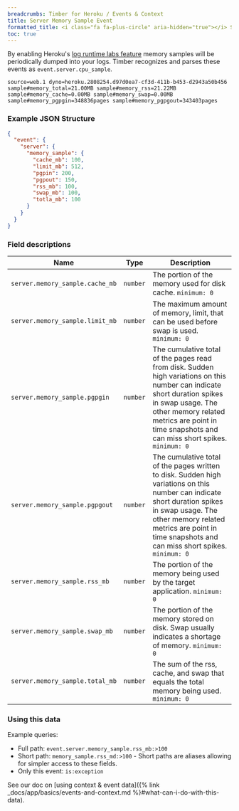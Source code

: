 ```yaml
---
breadcrumbs: Timber for Heroku / Events & Context
title: Server Memory Sample Event
formatted_title: <i class="fa fa-plus-circle" aria-hidden="true"></i> Server Memory Sample Event
toc: true
---
```


By enabling Heroku's [log runtime labs feature](https://devcenter.heroku.com/articles/log-runtime-metrics)
memory samples will be periodically dumped into your logs. Timber recognizes and parses these events
as `event.server.cpu_sample`.

```
source=web.1 dyno=heroku.2808254.d97d0ea7-cf3d-411b-b453-d2943a50b456 sample#memory_total=21.00MB sample#memory_rss=21.22MB sample#memory_cache=0.00MB sample#memory_swap=0.00MB sample#memory_pgpgin=348836pages sample#memory_pgpgout=343403pages
```

### Example JSON Structure

```json
{
  "event": {
    "server": {
      "memory_sample": {
        "cache_mb": 100,
        "limit_mb": 512,
        "pgpin": 200,
        "pgpout": 150,
        "rss_mb": 100,
        "swap_mb": 100,
        "totla_mb": 100
      }
    }
  }
}
```

### Field descriptions

Name | Type | Description
-----|------|------------
`server.memory_sample.cache_mb` | `number` | The portion of the memory used for disk cache. `minimum: 0`
`server.memory_sample.limit_mb` | `number` | The maximum amount of memory, limit, that can be used before swap is used. `minimum: 0`
`server.memory_sample.pgpgin` | `number` | The cumulative total of the pages read from disk. Sudden high variations on this number can indicate short duration spikes in swap usage. The other memory related metrics are point in time snapshots and can miss short spikes. `minimum: 0`
`server.memory_sample.pgpgout` | `number` | The cumulative total of the pages written to disk. Sudden high variations on this number can indicate short duration spikes in swap usage. The other memory related metrics are point in time snapshots and can miss short spikes. `minimum: 0`
`server.memory_sample.rss_mb` | `number` | The portion of the memory being used by the target application. `minimum: 0`
`server.memory_sample.swap_mb` | `number` | The portion of the memory stored on disk. Swap usually indicates a shortage of memory. `minimum: 0`
`server.memory_sample.total_mb` | `number` | The sum of the rss, cache, and swap that equals the total memory being used. `minimum: 0`

### Using this data

Example queries:

* Full path: `event.server.memory_sample.rss_mb:>100`
* Short path: `memory_sample.rss_md:>100` - Short paths are aliases allowing for simpler access to these fields.
* Only this event: `is:exception`


See our doc on [using context & event data]({% link _docs/app/basics/events-and-context.md %}#what-can-i-do-with-this-data).

